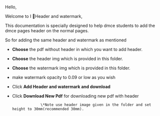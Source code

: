 Hello,

Welcome to I 💝Header and watermark,

This documentation is specially designed to help dmce students to add the dmce pages header on the normal pages.

So for adding the same header and watermark as mentioned

* **Choose** the pdf without header in which you want to add header.
* **Choose** the header img which is provided in this folder.
* **Choose** the watermark img which is provided in this folder.
* make watermark opacity to 0.09 or low as you wish
* Click **Add Header and watermark and download** 
* Click **Download New Pdf** for downloading new pdf with header

                   \*Note use header image given in the folder and set height to 30mm(recommended 30mm).

